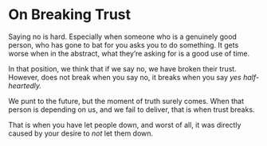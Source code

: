 # On Breaking Trust


Saying no is hard. Especially when someone who is a genuinely good person, who
has gone to bat for you asks you to do something. It gets worse when in the
abstract, what they’re asking for is a good use of time.

In that position, we think that if we say no, we have broken their trust.
However, does not break when you say no, it breaks when you say _yes half-
heartedly._

We punt to the future, but the moment of truth surely comes. When that person
is depending on us, and we fail to deliver, that is when trust breaks.

That is when you have let people down, and worst of all, it was directly
caused by your desire to _not_ let them down.

